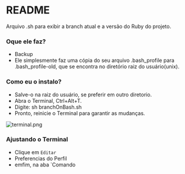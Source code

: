 # README #

Arquivo .sh para exibir a branch atual e a versão do Ruby do projeto.

### Oque ele faz? ###

* Backup
* Ele simplesmente faz uma cópia do seu arquivo .bash_profile para .bash_profile-old, que se encontra no diretório raiz do usuário(unix).

### Como eu o instalo? ###

* Salve-o na raiz do usuário, se preferir em outro diretorio.
* Abra o Terminal, Ctrl+Alt+T.
* Digite: sh branchOnBash.sh
* Pronto, reinicie o Terminal para garantir as mudanças.

![terminal.png](https://bitbucket.org/repo/g4k8yK/images/3929008550-terminal.png)

### Ajustando o Terminal ###

* Clique em `Editar`
* Preferencias do Perfil
* emfim, na aba `Comando